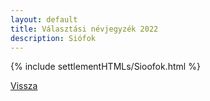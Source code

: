 ```yaml
---
layout: default
title: Választási névjegyzék 2022
description: Siófok
---
```


{% include settlementHTMLs/Sioofok.html %}

[Vissza](./)